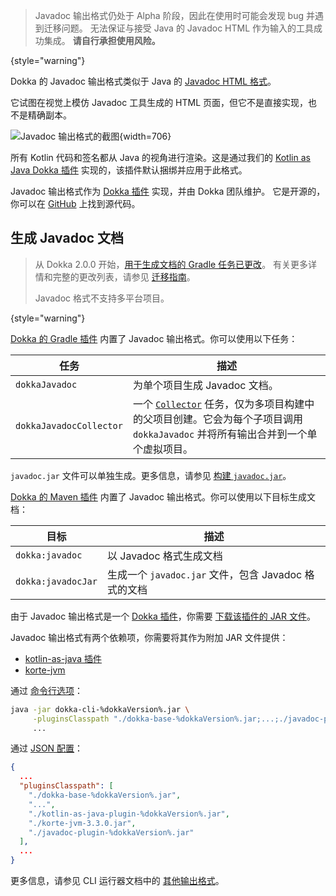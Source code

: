[//]: # (title: Javadoc)

> Javadoc 输出格式仍处于 Alpha 阶段，因此在使用时可能会发现 bug 并遇到迁移问题。
> 无法保证与接受 Java 的 Javadoc HTML 作为输入的工具成功集成。
> **请自行承担使用风险。**
>
{style="warning"}

Dokka 的 Javadoc 输出格式类似于 Java 的
[Javadoc HTML 格式](https://docs.oracle.com/en/java/javase/19/docs/api/index.html)。

它试图在视觉上模仿 Javadoc 工具生成的 HTML 页面，但它不是直接实现，也不是精确副本。

![Javadoc 输出格式的截图](javadoc-format-example.png){width=706}

所有 Kotlin 代码和签名都从 Java 的视角进行渲染。这是通过我们的
[Kotlin as Java Dokka 插件](https://github.com/Kotlin/dokka/tree/%dokkaVersion%/dokka-subprojects/plugin-kotlin-as-java) 实现的，该插件默认捆绑并应用于此格式。

Javadoc 输出格式作为 [Dokka 插件](dokka-plugins.md) 实现，并由 Dokka 团队维护。
它是开源的，你可以在 [GitHub](https://github.com/Kotlin/dokka/tree/%dokkaVersion%/dokka-subprojects/plugin-javadoc) 上找到源代码。

## 生成 Javadoc 文档

> 从 Dokka 2.0.0 开始，[用于生成文档的 Gradle 任务已更改](dokka-migration.md#select-documentation-output-format)。
> 有关更多详情和完整的更改列表，请参见 [迁移指南](dokka-migration.md)。
>
> Javadoc 格式不支持多平台项目。
>
{style="warning"}

<tabs group="build-script">
<tab title="Gradle" group-key="kotlin">

[Dokka 的 Gradle 插件](dokka-gradle.md) 内置了 Javadoc 输出格式。你可以使用以下任务：

| **任务**                | **描述**                                                                                                                                                                                              |
|-------------------------|--------------------------------------------------------------------------------------------------------------------------------------------------------------------------------------------------------------|
| `dokkaJavadoc`          | 为单个项目生成 Javadoc 文档。                                                                                                                                                        |
| `dokkaJavadocCollector` | 一个 [`Collector`](dokka-gradle.md#collector-tasks) 任务，仅为多项目构建中的父项目创建。它会为每个子项目调用 `dokkaJavadoc` 并将所有输出合并到一个单个虚拟项目。 |

`javadoc.jar` 文件可以单独生成。更多信息，请参见 [构建 `javadoc.jar`](dokka-gradle.md#build-javadoc-jar)。

</tab>
<tab title="Maven" group-key="groovy">

[Dokka 的 Maven 插件](dokka-maven.md) 内置了 Javadoc 输出格式。你可以使用以下目标生成文档：

| **目标**           | **描述**                                                              |
|--------------------|------------------------------------------------------------------------------|
| `dokka:javadoc`    | 以 Javadoc 格式生成文档                                    |
| `dokka:javadocJar` | 生成一个 `javadoc.jar` 文件，包含 Javadoc 格式的文档 |

</tab>
<tab title="CLI" group-key="cli">

由于 Javadoc 输出格式是一个 [Dokka 插件](dokka-plugins.md#apply-dokka-plugins)，你需要
[下载该插件的 JAR 文件](https://repo1.maven.org/maven2/org/jetbrains/dokka/javadoc-plugin/%dokkaVersion%/javadoc-plugin-%dokkaVersion%.jar)。

Javadoc 输出格式有两个依赖项，你需要将其作为附加 JAR 文件提供：

* [kotlin-as-java 插件](https://repo1.maven.org/maven2/org/jetbrains/dokka/kotlin-as-java-plugin/%dokkaVersion%/kotlin-as-java-plugin-%dokkaVersion%.jar)
* [korte-jvm](https://repo1.maven.org/maven2/com/soywiz/korlibs/korte/korte-jvm/3.3.0/korte-jvm-3.3.0.jar)

通过 [命令行选项](dokka-cli.md#run-with-command-line-options)：

```Bash
java -jar dokka-cli-%dokkaVersion%.jar \
     -pluginsClasspath "./dokka-base-%dokkaVersion%.jar;...;./javadoc-plugin-%dokkaVersion%.jar" \
     ...
```

通过 [JSON 配置](dokka-cli.md#run-with-json-configuration)：

```json
{
  ...
  "pluginsClasspath": [
    "./dokka-base-%dokkaVersion%.jar",
    "...",
    "./kotlin-as-java-plugin-%dokkaVersion%.jar",
    "./korte-jvm-3.3.0.jar",
    "./javadoc-plugin-%dokkaVersion%.jar"
  ],
  ...
}
```

更多信息，请参见 CLI 运行器文档中的 [其他输出格式](dokka-cli.md#other-output-formats)。

</tab>
</tabs>